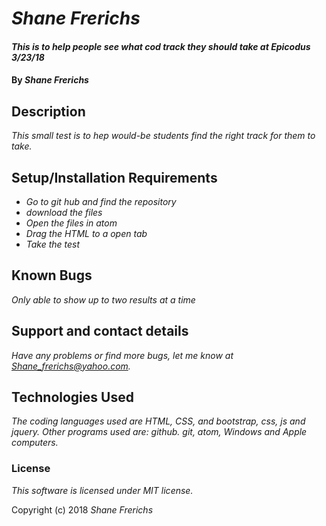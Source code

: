 # _Shane Frerichs_

#### _This is to help people see what cod track they should take at Epicodus 3/23/18_

#### By _Shane Frerichs_

## Description

_This small test is to hep would-be students find the right track for them to take._

## Setup/Installation Requirements

* _Go to git hub and find the repository_
* _download the files_
* _Open the files in atom_
* _Drag the HTML to a open tab_
* _Take the test_


## Known Bugs

_Only able to show up to two results at a time_

## Support and contact details

_Have any problems or find more bugs, let me know at Shane_frerichs@yahoo.com._

## Technologies Used

_The coding languages used are HTML, CSS, and bootstrap, css, js and jquery. Other programs used are: github. git, atom, Windows and Apple computers._

### License

*This software is licensed under MIT license.*

Copyright (c) 2018 _Shane Frerichs_
